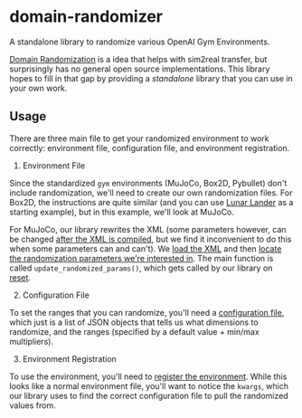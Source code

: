 # domain-randomizer
A standalone library to randomize various OpenAI Gym Environments.

[Domain Randomization](https://arxiv.org/abs/1703.06907) is a idea that helps with sim2real transfer, but surprisingly has no general open source implementations. This library hopes to fill in that gap by providing a _standalone_ library that you can use in your own work.

## Usage

There are three main file to get your randomized environment to work correctly: environment file, configuration file, and environment registration.

1. Environment File

Since the standardized `gym` environments (MuJoCo, Box2D, Pybullet) don't include randomization, we'll need to create our own randomization files. For Box2D, the instructions are quite similar (and you can use [Lunar Lander](https://github.com/montrealrobotics/domain-randomizer/blob/master/randomizer/lunar_lander.py) as a starting example), but in this example, we'll look at MuJoCo. 

For MuJoCo, our library rewrites the XML (some parameters however, can be changed [after the XML is compiled](https://github.com/openai/mujoco-py/issues/148), but we find it inconvenient to do this when some parameters can and can't). We [load the XML](https://github.com/montrealrobotics/domain-randomizer/blob/master/randomizer/pusher3dof.py#L21-L22) and then [locate the randomization parameters we're interested in](https://github.com/montrealrobotics/domain-randomizer/blob/master/randomizer/pusher3dof.py#L24-L32). The main function is called `update_randomized_params()`, which gets called by our library on [reset](https://github.com/montrealrobotics/domain-randomizer/blob/master/randomizer/pusher3dof.py#L34-L54).

2. Configuration File

To set the ranges that you can randomize, you'll need a [configuration file](https://github.com/montrealrobotics/domain-randomizer/blob/master/randomizer/config/Pusher3DOFRandomized/default.json), which just is a list of JSON objects that tells us what dimensions to randomize, and the ranges (specified by a default value + min/max multipliers).

3. Environment Registration

To use the environment, you'll need to [register the environment](https://github.com/montrealrobotics/domain-randomizer/blob/master/randomizer/__init__.py#L25-L30). While this looks like a normal environment file, you'll want to notice the `kwargs`, which our library uses to find the correct configuration file to pull the randomized values from.

